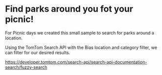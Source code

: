 # Find parks around you fot your picnic!

For Picnic days we created this small sample to search for parks around a location.

Using the TomTom Search API with the Bias location and category filter, we can filter for our desired results.

https://developer.tomtom.com/search-api/search-api-documentation-search/fuzzy-search

